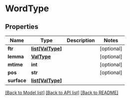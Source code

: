 # WordType

## Properties
Name | Type | Description | Notes
------------ | ------------- | ------------- | -------------
**ftr** | [**list[ValType]**](ValType.md) |  | [optional] 
**lemma** | [**ValType**](ValType.md) |  | [optional] 
**mtime** | **int** |  | [optional] 
**pos** | **str** |  | [optional] 
**surface** | [**list[ValType]**](ValType.md) |  | 

[[Back to Model list]](../README.md#documentation-for-models) [[Back to API list]](../README.md#documentation-for-api-endpoints) [[Back to README]](../README.md)


